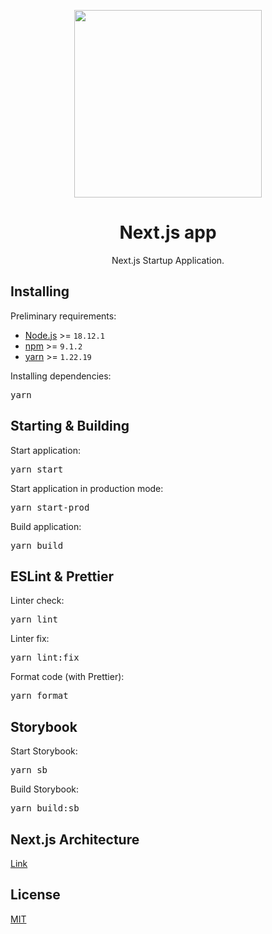 <p align="center">
    <img src="https://user-images.githubusercontent.com/68344264/214657102-c820f111-0aab-4cc6-b584-72b0fa054c62.png" width="300" />

</p>
<h1 align="center">Next.js app</h1>
<p align="center">Next.js Startup Application.</p>

<h2>Installing</h2>
<p>Preliminary requirements:</p>
<ul>
    <li><a href="https://nodejs.org/">Node.js</a> >= <code>18.12.1</code></li>
    <li><a href="https://www.npmjs.com/">npm</a> >= <code>9.1.2</code></li>
    <li><a href="https://yarnpkg.com/">yarn</a> >= <code>1.22.19</code></li>
</ul>
<p>Installing dependencies:</p>
<pre>yarn</pre>

<h2>Starting & Building</h2>
<p>Start application:</p>
<pre>yarn start</pre>
<p>Start application in production mode:</p>
<pre>yarn start-prod</pre>
<p>Build application:</p>
<pre>yarn build</pre>

<h2>ESLint & Prettier</h2>
<p>Linter check:</p>
<pre>yarn lint</pre>
<p>Linter fix:</p>
<pre>yarn lint:fix</pre>
<p>Format code (with Prettier):</p>
<pre>yarn format</pre>

<h2>Storybook</h2>
<p>Start Storybook:</p>
<pre>yarn sb</pre>
<p>Build Storybook:</p>
<pre>yarn build:sb</pre>

<h2>Next.js Architecture</h2>
<p><a href="./ARCH.md">Link</a></p>

<h2>License</h2>
<p><a href="./LICENSE">MIT</a></p>
